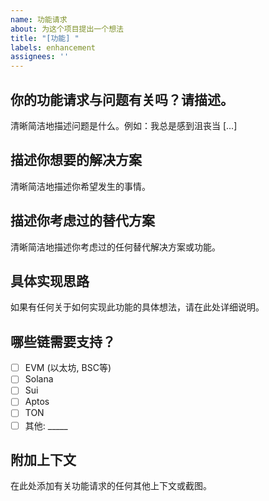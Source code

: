 ```yaml
---
name: 功能请求
about: 为这个项目提出一个想法
title: "[功能] "
labels: enhancement
assignees: ''
---
```


## 你的功能请求与问题有关吗？请描述。
清晰简洁地描述问题是什么。例如：我总是感到沮丧当 [...]

## 描述你想要的解决方案
清晰简洁地描述你希望发生的事情。

## 描述你考虑过的替代方案
清晰简洁地描述你考虑过的任何替代解决方案或功能。

## 具体实现思路
如果有任何关于如何实现此功能的具体想法，请在此处详细说明。

## 哪些链需要支持？
- [ ] EVM (以太坊, BSC等)
- [ ] Solana
- [ ] Sui
- [ ] Aptos
- [ ] TON
- [ ] 其他: _____

## 附加上下文
在此处添加有关功能请求的任何其他上下文或截图。 